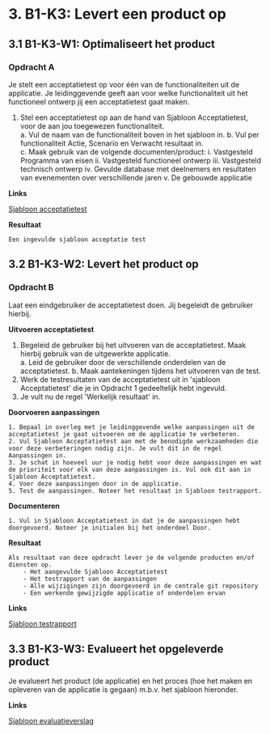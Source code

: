 
# 3. B1-K3: Levert een product op


## 3.1 B1-K3-W1: Optimaliseert het product

### Opdracht A

Je stelt een acceptatietest op voor één van de functionaliteiten uit de applicatie. Je leidinggevende geeft aan voor welke functionaliteit uit het functioneel ontwerp jij een acceptatietest gaat maken.  
 
1. Stel een acceptatietest op aan de hand van Sjabloon Acceptatietest, voor de aan jou toegewezen functionaliteit.  
    a. Vul de naam van de functionaliteit boven in het sjabloon in. 
    b. Vul per functionaliteit Actie, Scenario en Verwacht resultaat in.  
    c. Maak gebruik van de volgende documenten/product: 
        i.   Vastgesteld Programma van eisen 
        ii.  Vastgesteld functioneel ontwerp 
        iii. Vastgesteld technisch ontwerp 
        iv.  Gevulde database met deelnemers en resultaten van evenementen over verschillende jaren
        v.   De gebouwde applicatie  
 
__Links__

[Sjabloon acceptatietest](https://elo.kw1c.nl/CMS/Studie/811%20ICT-Academie/811%20VakkenInhoud/%5BB.17%20MUL%5D%20Multidisciplinair%20project/25187%20%C2%A0%20Applicatie-%20en%20mediaontwikkelaar/Periode%2008/Projecten/Vestingloop%2025187/Sjabloon%20Acceptatietest.docx)

__Resultaat__

    Een ingevulde sjabloon acceptatie test

## 3.2 B1-K3-W2: Levert het product op

### Opdracht B

Laat een eindgebruiker de acceptatietest doen. Jij begeleidt de gebruiker hierbij.

__Uitvoeren acceptatietest__
  
  1. Begeleid de gebruiker bij het uitvoeren van de acceptatietest. Maak hierbij gebruik van de uitgewerkte applicatie.  
     a. Leid de gebruiker door de verschillende onderdelen van de acceptatietest. 
     b. Maak aantekeningen tijdens het uitvoeren van de test. 
  2. Werk de testresultaten van de acceptatietest uit in 'sjabloon Acceptatietest' die je in Opdracht 1 gedeeltelijk hebt ingevuld. 
  3. Je vult nu de regel 'Werkelijk resultaat' in. 

__Doorvoeren aanpassingen__

    1. Bepaal in overleg met je leidinggevende welke aanpassingen uit de acceptatietest je gaat uitvoeren om de applicatie te verbeteren. 
    2. Vul Sjabloon Acceptatietest aan met de benodigde werkzaamheden die voor deze verbeteringen nodig zijn. Je vult dit in de regel Aanpassingen in. 
    3. Je schat in hoeveel uur je nodig hebt voor deze aanpassingen en wat de prioriteit voor elk van deze aanpassingen is. Vul ook dit aan in Sjabloon Acceptatietest. 
    4. Voer deze aanpassingen door in de applicatie.  
    5. Test de aanpassingen. Noteer het resultaat in Sjabloon testrapport. 

__Documenteren__

    1. Vul in Sjabloon Acceptatietest in dat je de aanpassingen hebt doorgevoerd. Noteer je initialen bij het onderdeel Door. 

__Resultaat__

    Als resultaat van deze opdracht lever je de volgende producten en/of diensten op. 
        - Het aangevulde Sjabloon Acceptatietest  
        - Het testrapport van de aanpassingen  
        - Alle wijzigingen zijn doorgevoerd in de centrale git repository 
        - Een werkende gewijzigde applicatie of onderdelen ervan 

__Links__ 

[Sjabloon testrapport](https://elo.kw1c.nl/CMS/Studie/811%20ICT-Academie/811%20VakkenInhoud/%5BB.17%20MUL%5D%20Multidisciplinair%20project/25187%20%C2%A0%20Applicatie-%20en%20mediaontwikkelaar/Periode%2008/Projecten/Vestingloop%2025187/Sjabloon%20testrapport.docx)

## 3.3 B1-K3-W3: Evalueert het opgeleverde product

Je evalueert het product (de applicatie) en het proces (hoe het maken en opleveren van de applicatie is gegaan) m.b.v. het sjabloon hieronder.

__Links__

[Sjabloon evaluatieverslag](https://elo.kw1c.nl/CMS/Studie/811%20ICT-Academie/811%20VakkenInhoud/%5BB.17%20MUL%5D%20Multidisciplinair%20project/25187%20%C2%A0%20Applicatie-%20en%20mediaontwikkelaar/Periode%2008/Projecten/Vestingloop%2025187/Sjabloon%20evaluatieverslag.docx)



